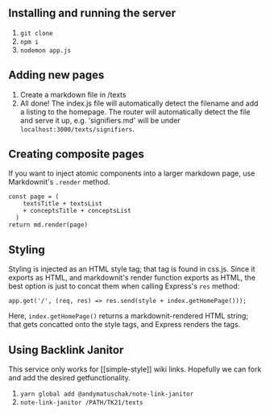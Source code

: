 ## Installing and running the server
1. `git clone`
2. `npm i`
3. `nodemon app.js`

## Adding new pages
1. Create a markdown file in /texts
2. All done! The index.js file will automatically detect the filename and add a listing to the homepage. The router will automatically detect the file and serve it up, e.g. 'signifiers.md' will be under `localhost:3000/texts/signifiers`.

## Creating composite pages
If you want to inject atomic components into a larger markdown page, use Markdownit's `.render` method.
```
const page = (
    textsTitle + textsList
    + conceptsTitle + conceptsList
  )
return md.render(page)
```

## Styling
Styling is injected as an HTML style tag; that tag is found in css.js. Since it exports as HTML, and markdownit's render function exports as HTML, the best option is just to concat them when calling Express's `res` method:
```
app.get('/', (req, res) => res.send(style + index.getHomePage()));
```
Here, `index.getHomePage()` returns a markdownit-rendered HTML string; that gets concatted onto the style tags, and Express renders the tags.

## Using Backlink Janitor
This service only works for [[simple-style]] wiki links. Hopefully we can fork and add the desired getfunctionality.
1. `yarn global add @andymatuschak/note-link-janitor`
2. `note-link-janitor /PATH/TK21/texts`
